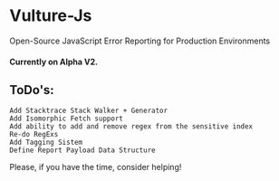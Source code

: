 # Vulture-Js
Open-Source JavaScript Error Reporting for Production Environments

#### Currently on Alpha V2.
## ToDo's:
    Add Stacktrace Stack Walker + Generator
    Add Isomorphic Fetch support
    Add ability to add and remove regex from the sensitive index
    Re-do RegExs
    Add Tagging Sistem
    Define Report Payload Data Structure

Please, if you have the time, consider helping!
